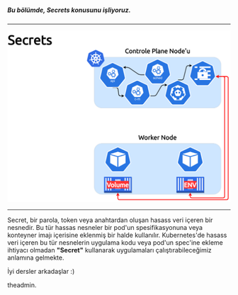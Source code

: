 
##### Bu bölümde, Secrets konusunu işliyoruz.

___

![Secrets](./assets/img/KubeTraining_Secret.png)
___

Secret, bir parola, token veya anahtardan oluşan hasass veri içeren bir nesnedir. Bu tür hassas nesneler bir pod'un spesifikasyonuna veya konteyner imajı içerisine eklenmiş bir halde kullanılır. Kubernetes'de hasass veri içeren bu tür nesnelerin uygulama kodu veya pod'un spec'ine ekleme ihtiyacı olmadan **"Secret"** kullanarak uygulamaları çalıştırabileceğimiz anlamına gelmekte.

İyi dersler arkadaşlar :)

theadmin.
